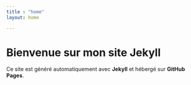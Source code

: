 ```yaml
---
title : "home"
layout: home

---
```

# Bienvenue sur mon site Jekyll
Ce site est généré automatiquement avec **Jekyll** et hébergé sur **GitHub Pages**.
